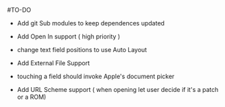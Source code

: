 



#TO-DO 


- Add git Sub modules to keep dependences updated 

- Add Open In support ( high priority )

- change text field positions to use Auto Layout

- Add External File Support 

- touching a field should invoke Apple's document picker 

- Add URL Scheme support ( when opening let user decide if it's a patch or a ROM)

 
